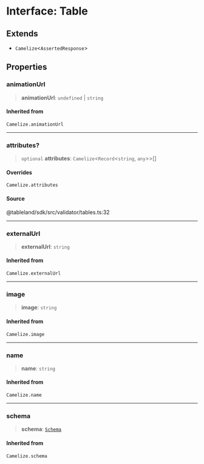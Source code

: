 # Interface: Table

## Extends

- `Camelize`\<`AssertedResponse`\>

## Properties

### animationUrl

> **animationUrl**: `undefined` \| `string`

#### Inherited from

`Camelize.animationUrl`

***

### attributes?

> `optional` **attributes**: `Camelize`\<`Record`\<`string`, `any`\>\>[]

#### Overrides

`Camelize.attributes`

#### Source

@tableland/sdk/src/validator/tables.ts:32

***

### externalUrl

> **externalUrl**: `string`

#### Inherited from

`Camelize.externalUrl`

***

### image

> **image**: `string`

#### Inherited from

`Camelize.image`

***

### name

> **name**: `string`

#### Inherited from

`Camelize.name`

***

### schema

> **schema**: [`Schema`](Schema.md)

#### Inherited from

`Camelize.schema`
